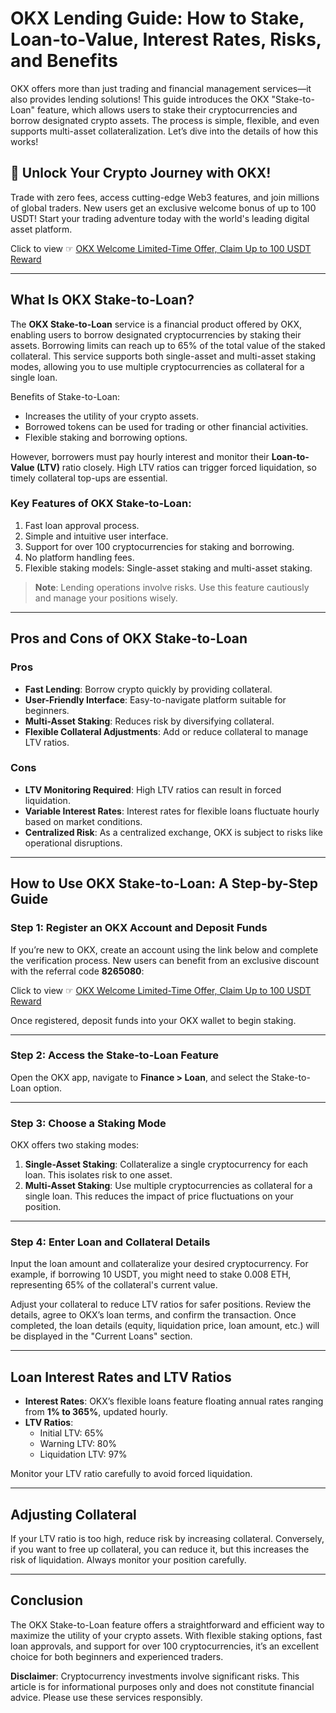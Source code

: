 # OKX Lending Guide: How to Stake, Loan-to-Value, Interest Rates, Risks, and Benefits

OKX offers more than just trading and financial management services—it also provides lending solutions! This guide introduces the OKX "Stake-to-Loan" feature, which allows users to stake their cryptocurrencies and borrow designated crypto assets. The process is simple, flexible, and even supports multi-asset collateralization. Let’s dive into the details of how this works!

## 🚀 Unlock Your Crypto Journey with OKX!

Trade with zero fees, access cutting-edge Web3 features, and join millions of global traders. New users get an exclusive welcome bonus of up to 100 USDT! Start your trading adventure today with the world's leading digital asset platform.

Click to view ☞ [OKX Welcome Limited-Time Offer, Claim Up to 100 USDT Reward](https://bit.ly/OKXe)

---

## What Is OKX Stake-to-Loan?

The **OKX Stake-to-Loan** service is a financial product offered by OKX, enabling users to borrow designated cryptocurrencies by staking their assets. Borrowing limits can reach up to 65% of the total value of the staked collateral. This service supports both single-asset and multi-asset staking modes, allowing you to use multiple cryptocurrencies as collateral for a single loan.

Benefits of Stake-to-Loan:

- Increases the utility of your crypto assets.
- Borrowed tokens can be used for trading or other financial activities.
- Flexible staking and borrowing options.

However, borrowers must pay hourly interest and monitor their **Loan-to-Value (LTV)** ratio closely. High LTV ratios can trigger forced liquidation, so timely collateral top-ups are essential.

### Key Features of OKX Stake-to-Loan:

1. Fast loan approval process.
2. Simple and intuitive user interface.
3. Support for over 100 cryptocurrencies for staking and borrowing.
4. No platform handling fees.
5. Flexible staking models: Single-asset staking and multi-asset staking.

> **Note**: Lending operations involve risks. Use this feature cautiously and manage your positions wisely.

---

## Pros and Cons of OKX Stake-to-Loan

### Pros

- **Fast Lending**: Borrow crypto quickly by providing collateral.
- **User-Friendly Interface**: Easy-to-navigate platform suitable for beginners.
- **Multi-Asset Staking**: Reduces risk by diversifying collateral.
- **Flexible Collateral Adjustments**: Add or reduce collateral to manage LTV ratios.

### Cons

- **LTV Monitoring Required**: High LTV ratios can result in forced liquidation.
- **Variable Interest Rates**: Interest rates for flexible loans fluctuate hourly based on market conditions.
- **Centralized Risk**: As a centralized exchange, OKX is subject to risks like operational disruptions.

---

## How to Use OKX Stake-to-Loan: A Step-by-Step Guide

### Step 1: Register an OKX Account and Deposit Funds

If you’re new to OKX, create an account using the link below and complete the verification process. New users can benefit from an exclusive discount with the referral code **8265080**:

Click to view ☞ [OKX Welcome Limited-Time Offer, Claim Up to 100 USDT Reward](https://bit.ly/OKXe)

Once registered, deposit funds into your OKX wallet to begin staking.

---

### Step 2: Access the Stake-to-Loan Feature

Open the OKX app, navigate to **Finance > Loan**, and select the Stake-to-Loan option.

---

### Step 3: Choose a Staking Mode

OKX offers two staking modes:

1. **Single-Asset Staking**: Collateralize a single cryptocurrency for each loan. This isolates risk to one asset.
2. **Multi-Asset Staking**: Use multiple cryptocurrencies as collateral for a single loan. This reduces the impact of price fluctuations on your position.

---

### Step 4: Enter Loan and Collateral Details

Input the loan amount and collateralize your desired cryptocurrency. For example, if borrowing 10 USDT, you might need to stake 0.008 ETH, representing 65% of the collateral's current value.

Adjust your collateral to reduce LTV ratios for safer positions. Review the details, agree to OKX’s loan terms, and confirm the transaction. Once completed, the loan details (equity, liquidation price, loan amount, etc.) will be displayed in the "Current Loans" section.

---

## Loan Interest Rates and LTV Ratios

- **Interest Rates**: OKX’s flexible loans feature floating annual rates ranging from **1% to 365%**, updated hourly.
- **LTV Ratios**: 
  - Initial LTV: 65%
  - Warning LTV: 80%
  - Liquidation LTV: 97%

Monitor your LTV ratio carefully to avoid forced liquidation.

---

## Adjusting Collateral

If your LTV ratio is too high, reduce risk by increasing collateral. Conversely, if you want to free up collateral, you can reduce it, but this increases the risk of liquidation. Always monitor your position carefully.

---

## Conclusion

The OKX Stake-to-Loan feature offers a straightforward and efficient way to maximize the utility of your crypto assets. With flexible staking options, fast loan approvals, and support for over 100 cryptocurrencies, it’s an excellent choice for both beginners and experienced traders.

**Disclaimer**: Cryptocurrency investments involve significant risks. This article is for informational purposes only and does not constitute financial advice. Please use these services responsibly.
